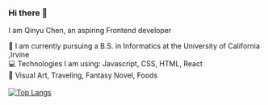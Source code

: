 ### Hi there 👋

<!--
**chloeqino/chloeqino** is a ✨ _special_ ✨ repository because its `README.md` (this file) appears on your GitHub profile.

Here are some ideas to get you started:

- 🔭 I’m currently working on ...
- 🌱 I’m currently learning ...
- 👯 I’m looking to collaborate on ... 
- 🤔 I’m looking for help with ...
- 💬 Ask me about ...
- 📫 How to reach me: ...
- 😄 Pronouns: ...
- ⚡ Fun fact: ...
-->
I am Qinyu Chen, an aspiring Frontend developer

📖 I am currently pursuing a B.S. in Informatics at the University of California ,Irvine<br>
💻 Technologies I am using: Javascript, CSS, HTML, React<br>
💜 Visual Art, Traveling, Fantasy Novel, Foods<br>
<br>
[![Top Langs](https://github-readme-stats.vercel.app/api/top-langs/?username=chloeqino&layout=compact)](https://github.com/chloeqino/github-readme-stats)
